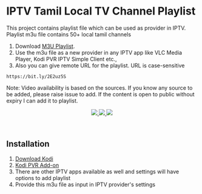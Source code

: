 # IPTV Tamil Local TV Channel Playlist 
This project contains playlist file which can be used as provider in IPTV. Playlist m3u file contains 50+ local tamil channels 
1. Download <a href="https://github.com/echakkara/pvr/releases/latest/download/playlist-tamil-local.m3u">M3U Playlist</a>. 
2. Use the m3u file as a new provider in any IPTV app like VLC Media Player, Kodi PVR IPTV Simple Client etc.,
3. Also you can give remote URL for the playlist. URL is case-sensitive

```
https://bit.ly/2E2uz5S
```
Note: Video availability is based on the sources. If you know any source to be added, please raise issue 
to add. If the content is open to public without expiry I can add it to playlist.

<p align="center">
<!-- Release -->
  <a href="https://github.com/echakkara/pvr/releases/latest">
    <img src="https://img.shields.io/github/v/release/echakkara/pvr">
  </a>
  <a href="https://github.com/echakkara/pvr/releases/latest">
    <img src="https://img.shields.io/github/downloads/echakkara/pvr/total">
  </a>
  <a href="https://github.com/echakkara/pvr/issues">
    <img src="https://img.shields.io/github/issues/echakkara/pvr?style=flat-square">
  </a>
  
  </p>
 
 <br>


## Installation

1. <a href="https://kodi.tv/download"> Download Kodi </a> <BR>
2. <a href="https://kodi.wiki/view/Add-on:IPTV_Simple_Client"> Kodi PVR Add-on </a> <BR>
3. There are other IPTV apps available as well and settings will have options to add playlist
4. Provide this m3u file as input in IPTV provider's settings
<BR>




 
